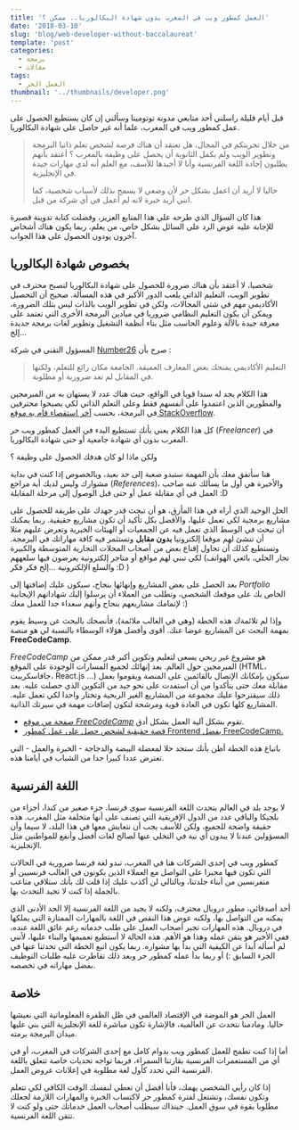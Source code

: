 ```yaml
---
title: 'العمل كمطور ويب في المغرب بدون شهادة البكالوريا.. ممكن ؟'
date: '2018-03-10'
slug: 'blog/web-developer-without-baccalaureat'
template: 'post'
categories:
  - برمجة
  - مقالات
tags:
  - العمل الحر
thumbnail: '../thumbnails/developer.png'
---
```


قبل أيام قليلة راسلني أحد متابعي مدونة توتومينا وسألني إن كان يستطيع الحصول على عمل كمطور ويب في المغرب، علما أنه غير حاصل على شهادة البكالوريا.

> من خلال تجربتكم في المجال، هل تعتقد أن هناك فرصة لشخص تعلم ذاتيا البرمجة وتطوير الويب ولم يكمل الثانوية أن يحصل على وظيفة بالمغرب ؟ أعتقد بأنهم يطلبون إجادة اللغة الفرنسية وأنا لا أجيدها للأسف، مع العلم أنه لدي مهارات جيدة في الإنجليزية.
>
> حاليا لا أريد أن اعمل بشكل حر لأن وضعي لا يسمح بذلك لأسباب شخصية، كما انني أريد خبرة لانه لم أعمل في أي شركة من قبل.

هذا كان السؤال الذي طرحه علي هذا المتابع العزيز، وفضلت كتابة تدوينة قصيرة للإجابة عليه عوض الرد على السائل بشكل خاص، من يعلم، ربما يكون هناك أشخاص آخرون يودون الحصول على هذا الجواب.

## بخصوص شهادة البكالوريا

شخصيا، لا أعتقد بأن هناك ضرورة للحصول على شهادة البكالوريا لتصبح محترف في تطوير الويب، التعليم الذاتي يلعب الدور الأكبر في هذه المسألة. صحيح أن التحصيل الأكاديمي مهم في شتى المجالات، ولكن في تطوير الويب بالذات ليس بتلك الضرورة، ويمكن أن يكون التعليم النظامي ضروريا في ميادين البرمجة الأخرى التي تعتمد على معرفة جيدة بالآلة وعلوم الحاسب مثل بناء أنظمة التشغيل وتطوير لغات برمجة جديدة إلخ...

المسؤول التقني في شركة [Number26](https://next.n26.com/en-eu/) صرح بأن :

> التعليم الأكاديمي يمنحك بعض المعارف العميقة. الجامعة مكان رائع للتعلم، ولكنها في المقابل لم تعد ضرورية أو مطلوبة.

هذا الكلام يجد له سندا قويا في الواقع، حيث هناك عدد لا يستهان به من المبرمجين والمطورين الذين اعتمدوا على أنفسهم فقط وعلى التعلم الذاتي لكي يصبحوا محترفين في البرمجة، بحسب [آخر استقصاء قام به موقع StackOverflow](https://insights.stackoverflow.com/survey/2017#education).

كل هذا الكلام يعني بأنك تستطيع البدء في العمل كمطور ويب حر (_Freelancer_) في المغرب بدون أي شهادة جامعية أو حتى شهادة البكالوريا.

ولكن ماذا لو كان هدفك الحصول على وظيفة ؟

هنا سأتفق معك بأن المهمة ستبدو صعبة إلى حد بعيد، وبالخصوص إذا كنت في بداية مشوارك وليس لديك أية مراجع (_References_)، والأخيرة هي أول ما يسألك عنه صاحب العمل في أي مقابلة عمل أو حتى قبل الوصول إلى مرحلة المقابلة :D

الحل الوحيد الذي أراه في هذا المأزق، هو أن تبحث قدر جهدك على طريقة للحصول على مشاريع برمجية لكي تعمل عليها، والأفضل بكل تأكيد أن تكون مشاريع حقيقية. ربما يمكنك أن تبحث في الوسط الذي تعمل فيه عن الجمعيات أو الهيئات الخيرية وتعرض عليهم مثلا أن تنشئ لهم موقعا إلكترونيا **بدون مقابل** وتستثمر فيه كافة مهاراتك في البرمجة. وتستطيع كذلك أن تحاول إقناع بعض من أصحاب المحلات التجارية المتوسطة والكبيرة لكي تبني لهم مواقع أو متاجر إلكترونية يعرضون فيها سلعههم (تجار الحلي، بائعي الهواتف والسلع الإلكترونية ...إلخ فكر فكر :D )

بعد الحصل على بعض المشاريع وإنهائها بنجاح، سيكون عليك إضافتها إلى _Portfolio_ الخاص بك على موقعك الشخصي، وتطلب من العملاء أن يرسلوا إليك شهاداتهم الإيجابية لإتمامك مشاريعهم بنجاح وأنهم سعداء جدا للعمل معك :)

وإذا لم تلائمةك هذه الخطة (وهي في الغالب ملائمة)، فأنصحك بالبحث عن وسيط يقوم بمهمة البحث عن المشاريع عوضا عنك. أقوى وأفضل هؤلاء الوسطاء بالنسبة لي هو منصة **FreeCodeCamp**.

_FreeCodeCamp_ هو مشروع غير ربحي يسعى لتعليم وتكوين أكبر قدر ممكن من المبرمجين حول العالم. بعد إنهائك لجميع المسارات الوجودة على الموقع (HTML، جافاسكريبت، React.js ...) سيكون بإمكانك الإتصال بالقائمين على المنصة ويقوموا بعمل مقابلة معك حتى يتأكدوا من أن استفدت على نحو جيد من التكوين الذي حصلت عليه. بعد ذلك سيقترحوا عليك مجموعة من المشاريع الغير الربحية وتختار واحدا لكي تعمل عليه. المشاريع كلها تكون في العادة قوية ومرشحة لتكون إضافات مهمة في سيرتك الذاتية.

- [صفحة من موقع *FreeCodeCamp*](https://www.freecodecamp.org/how-nonprofit-projects-work) تقوم بشكل آلية العمل بشكل أدق.
- [قصة حقيقية لشخص حصل على عمل كمطور Frontend بفضل FreeCodeCamp.](https://medium.com/@Jasraj/so-i-got-a-front-end-dev-job-after-almost-12-months-on-freecodecamp-9e8b4712e0e4)

باتباع هذه الخطة أظن بأنك ستجد حلا لمعضلة البيضة والدجاجة - الخبرة والعمل - التي تعترض عددا كبيرا جدا من الشباب في أيامنا هذه.

## اللغة الفرنسية

لا يوجد بلد في العالم يتحدث اللغة الفرنسية سوى فرنسا، جزء صغير من كندا، أجزاء من بلجيكا والباقي عدد من الدول الإفريقية التي تصنف على أنها متخلفة مثل المغرب. هذه حقيقة واضحة للجميع، ولكن للأسف يجب أن نتعايش معها في هذا البلد، لا سيما وأن المسؤولين عندنا لا يبدون أي نية في التخلي عنها لصالح لغات أفضل وأنفع للمواطنين مثل الإنجليزية.

كمطور ويب في إحدى الشركات هنا في المغرب، تبدو لغة فرنسا ضرورية في الحالات التي تكون فيها مجبرا على التواصل مع العملاء الذين يكونون في الغالب فرنسيين أو متفرنسين من أبناء جلدتنا، وبالتالي لن أكذب عليك إذا قلت لك بأنك ستلاقي متاعب بالجملة إذا كنت لا تجيد التحدث بها.

أحد أصدقائي، مطور دروبال محترف، ولكنه لا يجيد من اللغة الفرنسية إلا الحد الأدنى الذي يمكنه من التواصل بها، ولكنه عوض هذا النقص في اللغة بالمهارات الممتازة التي يملكها في دروبال. هذه المهارات تجبر أصحاب العمل على طلب خدماته رغم عائق اللغة عنده، ففي الأخير هو يتقن عمله وهذا هو الأهم. هذه الحالة لا أستطيع تعميمها والبناء عليها، لأنني لم أسأله أبدا عن الكيفية التي بدأ بها مشواره. ربما يكون اتبع الخطة التي تحدثنا عنها في الجزء السابق :) أو ربما بدأ عمله كمطور حر وبعد ذلك تقاطرت عليه طلبات التوظيف بفضل مهاراته في تخصصه.

## خلاصة

العمل الحر هو الموضة في الإقتصاد العالمي في ظل الطفرة المعلوماتية التي نعيشها حاليا. ومادمنا نتحدث عن العالمية، فالإشارة تكون مباشرة للغة الإنجليزية التي بني عليها ميدان البرمجة برمته.

أما إذا كنت تطمح للعمل كمطور ويب بدوام كامل مع إحدى الشركات في المغرب، أو في أي من المستعمرات الفرنسية بقارتنا السمراء، فربما تواجه تحديات خاصة تتعلق باللغة الفرنسية التي تحدد كأول لغة مطلوبة في إعلانات عروض العمل.

إذا كان رأيي الشخصي يهمك، فأنا أفضل أن تعطي لنفسك الوقت الكافي لكي تتعلم وتكون نفسك، وتشتغل لفترة كمطور حر لاكتساب الخبرة والمهارات اللازمة لجعلك مطلوبا بقوة في سوق العمل. حينذاك سيطلب أصحاب العمل خدماتك حتى ولو كنت لا تتقن اللغة الفرنسية.
